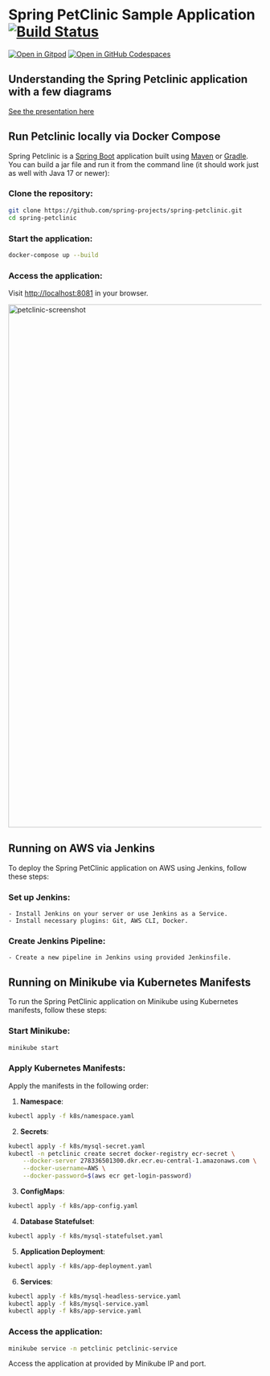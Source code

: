 # Spring PetClinic Sample Application [![Build Status](https://github.com/spring-projects/spring-petclinic/actions/workflows/maven-build.yml/badge.svg)](https://github.com/spring-projects/spring-petclinic/actions/workflows/maven-build.yml)

[![Open in Gitpod](https://gitpod.io/button/open-in-gitpod.svg)](https://gitpod.io/#https://github.com/spring-projects/spring-petclinic) [![Open in GitHub Codespaces](https://github.com/codespaces/badge.svg)](https://github.com/codespaces/new?hide_repo_select=true&ref=main&repo=7517918)

## Understanding the Spring Petclinic application with a few diagrams

[See the presentation here](https://speakerdeck.com/michaelisvy/spring-petclinic-sample-application)

## Run Petclinic locally via Docker Compose

Spring Petclinic is a [Spring Boot](https://spring.io/guides/gs/spring-boot) application built
using [Maven](https://spring.io/guides/gs/maven/) or [Gradle](https://spring.io/guides/gs/gradle/). You can build a jar
file and run it from the command line (it should work just as well with Java 17 or newer):

### Clone the repository:

```bash
git clone https://github.com/spring-projects/spring-petclinic.git
cd spring-petclinic
```

### Start the application:

```bash
docker-compose up --build
```

### Access the application:

Visit [http://localhost:8081](http://localhost:8081) in your browser.

<img width="1042" alt="petclinic-screenshot" src="https://cloud.githubusercontent.com/assets/838318/19727082/2aee6d6c-9b8e-11e6-81fe-e889a5ddfded.png">

## Running on AWS via Jenkins

To deploy the Spring PetClinic application on AWS using Jenkins, follow these steps:

### Set up Jenkins:

    - Install Jenkins on your server or use Jenkins as a Service.
    - Install necessary plugins: Git, AWS CLI, Docker.

### Create Jenkins Pipeline:

    - Create a new pipeline in Jenkins using provided Jenkinsfile.

## Running on Minikube via Kubernetes Manifests

To run the Spring PetClinic application on Minikube using Kubernetes manifests, follow these steps:

### Start Minikube:

```bash
minikube start
```

### Apply Kubernetes Manifests:

Apply the manifests in the following order:

1. **Namespace**:

```bash
kubectl apply -f k8s/namespace.yaml
```

2. **Secrets**:

```bash
kubectl apply -f k8s/mysql-secret.yaml
kubectl -n petclinic create secret docker-registry ecr-secret \
	--docker-server 278336501300.dkr.ecr.eu-central-1.amazonaws.com \
	--docker-username=AWS \
	--docker-password=$(aws ecr get-login-password)
```

3. **ConfigMaps**:

```bash
kubectl apply -f k8s/app-config.yaml
```

4. **Database Statefulset**:

```bash
kubectl apply -f k8s/mysql-statefulset.yaml
```

5. **Application Deployment**:

```bash
kubectl apply -f k8s/app-deployment.yaml
```

6. **Services**:

```bash
kubectl apply -f k8s/mysql-headless-service.yaml
kubectl apply -f k8s/mysql-service.yaml
kubectl apply -f k8s/app-service.yaml
```

### Access the application:

```bash
minikube service -n petclinic petclinic-service
```

Access the application at provided by Minikube IP and port.
